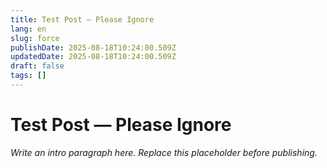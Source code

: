 ```yaml
---
title: Test Post — Please Ignore
lang: en
slug: force
publishDate: 2025-08-18T10:24:00.509Z
updatedDate: 2025-08-18T10:24:00.509Z
draft: false
tags: []
---
```


# Test Post — Please Ignore

_Write an intro paragraph here. Replace this placeholder before publishing._
